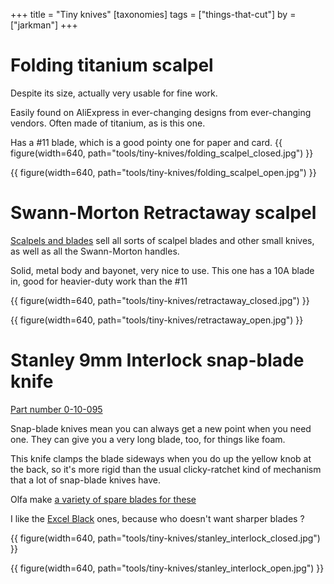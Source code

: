 +++
title = "Tiny knives"
[taxonomies]
tags = ["things-that-cut"]
by = ["jarkman"]
+++

# Folding titanium scalpel

Despite its size, actually very usable for fine work. 

Easily found on AliExpress in ever-changing designs from ever-changing vendors. Often made of titanium, as is this one. 

Has a #11 blade, which is a good pointy one for paper and card.
{{ figure(width=640, path="tools/tiny-knives/folding_scalpel_closed.jpg") }}

{{ figure(width=640, path="tools/tiny-knives/folding_scalpel_open.jpg") }}

# Swann-Morton Retractaway scalpel

[Scalpels and blades](https://www.scalpelsandblades.co.uk/handle-detail_166_retractaway-premium-knife-swann-morton-product-no-2806-9206-.php) sell all sorts of scalpel blades and other small knives, as well as all the Swann-Morton handles.

Solid, metal body and bayonet, very nice to use. This one has a 10A blade in, good for heavier-duty work than the #11

{{ figure(width=640, path="tools/tiny-knives/retractaway_closed.jpg") }}

{{ figure(width=640, path="tools/tiny-knives/retractaway_open.jpg") }}

# Stanley 9mm Interlock snap-blade knife

[Part number 0-10-095](https://www.toolstop.co.uk/stanley-0-10-095-9mm-snap-off-blade-knife-p28972)

Snap-blade knives mean you can always get a new point when you need one. They can give you a very long blade, too, for things like foam.

This knife clamps the blade sideways when you do up the yellow knob at the back, so it's more rigid than the usual clicky-ratchet kind of mechanism that a lot of snap-blade knives have.

Olfa make [a variety of spare blades for these](https://olfacutters.co.uk/Olfa-spare-blades-Spare-Blades-for-olfa-cutters-knives-RB10-RB18-RB28-RB45-CMP-HOK-MC45-PRB-LB10-COB-SKB-WAB-FWB10-SKB5-SKB7/olfa-9mm-blades)

I like the [Excel Black](https://olfacutters.co.uk/Olfa-spare-blades-Spare-Blades-for-olfa-cutters-knives-RB10-RB18-RB28-RB45-CMP-HOK-MC45-PRB-LB10-COB-SKB-WAB-FWB10-SKB5-SKB7/olfa-9mm-blades/Abb-50B-Olfa-Spare-Blade-ABB-50-9mm-Excel-Black-Blade) ones, because who doesn't want sharper blades ? 

{{ figure(width=640, path="tools/tiny-knives/stanley_interlock_closed.jpg") }}

{{ figure(width=640, path="tools/tiny-knives/stanley_interlock_open.jpg") }}


